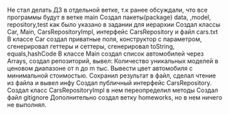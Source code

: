 Не стал делать ДЗ в отдельной ветке, т.к ранее обсуждали, что все программы будут в ветке main
Создал пакеты(package) data, ,model, repository,test как было указано в задании для иерархии
Создал классы Car, Main, CarsRepositoryImpl, интерфейс CarsRepository и файл cars.txt
В классе Car создал приватные поля, конструктор с параметром, сгенерировал геттеры и сеттеры, сгенерировал toString, equals,hashCode
В классе Main создал список автомобилей через Arrays, cоздал репозиторий, вывел: Количество уникальных моделей в ценовом диапазоне от n до m тыс. Вывести цвет автомобиля с минимальной стоимостью.
Сохранил результат в файл, сделал чтение из файла и вывел инфу
Создал публичный интерфейс CarsRepository.  Создал класс CarsRepositoryImpl в нем переопределил методы
Создал файл gitignore
Дополнительно создал ветку homeworks, но в нем ничего не выполнял.
